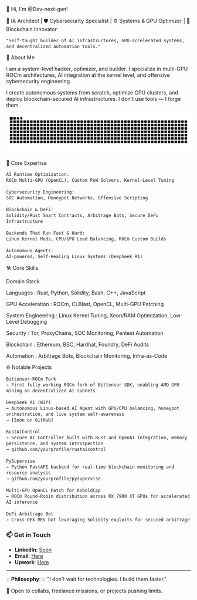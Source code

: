 👋 Hi, I'm @Dev-next-gen!

🧠 IA Architect | 🛡️ Cybersecurity Specialist | ⚙️ Systems & GPU Optimizer | 🔗 Blockchain Innovator

    "Self-taught builder of AI infrastructures, GPU-accelerated systems, and decentralized automation tools."
    
🧬 About Me

I am a system-level hacker, optimizer, and builder.
I specialize in multi-GPU ROCm architectures, AI integration at the kernel level, and offensive cybersecurity engineering.

I create autonomous systems from scratch, optimize GPU clusters, and deploy blockchain-secured AI infrastructures.
I don't use tools — I forge them.

<picture>
  <source media="(prefers-color-scheme: dark)" srcset="https://raw.githubusercontent.com/shahradelahi/shahradelahi/output/github-contribution-grid-snake-dark.svg">
  <source media="(prefers-color-scheme: light)" srcset="https://raw.githubusercontent.com/shahradelahi/shahradelahi/output/github-contribution-grid-snake.svg">
  <img alt="Contribution Snake" src="https://raw.githubusercontent.com/shahradelahi/shahradelahi/output/github-contribution-grid-snake.svg">
</picture>

💼 Core Expertise

    AI Runtime Optimization:
    ROCm Multi-GPU (OpenCL), Custom PoW Solvers, Kernel-Level Tuning

    Cybersecurity Engineering:
    SOC Automation, Honeypot Networks, Offensive Scripting

    Blockchain & DeFi:
    Solidity/Rust Smart Contracts, Arbitrage Bots, Secure DeFi Infrastructure

    Backends That Run Fast & Hard:
    Linux Kernel Mods, CPU/GPU Load Balancing, ROCm Custom Builds

    Autonomous Agents:
    AI-powered, Self-Healing Linux Systems (DeepSeek R1)
   
🛠️ Core Skills

Domain	Stack

Languages : 
Rust, Python, Solidity, Bash, C++, JavaScript

GPU Acceleration : 
ROCm, CLBlast, OpenCL, Multi-GPU Patching

System Engineering : 
Linux Kernel Tuning, Xeon/RAM Optimization, Low-Level Debugging

Security : 
Tor, ProxyChains, SOC Monitoring, Pentest Automation

Blockchain : 
Ethereum, BSC, Hardhat, Foundry, DeFi Audits 

Automation : 
Arbitrage Bots, Blockchain Monitoring, Infra-as-Code

🌐 Notable Projects

    Bittensor-ROCm Fork
    ➔ First fully working ROCm fork of Bittensor SDK, enabling AMD GPU mining on decentralized AI subnets
    
    DeepSeek R1 (WIP)
    ➔ Autonomous Linux-based AI Agent with GPU/CPU balancing, honeypot orchestration, and live system self-awareness
    → [Soon on GitHub]

    RustAiControl
    ➔ Secure AI Controller built with Rust and OpenAI integration, memory persistence, and system introspection
    → github.com/yourprofile/rustaicontrol

    PySupervise
    ➔ Python FastAPI backend for real-time blockchain monitoring and resource analysis
    → github.com/yourprofile/pysupervise

    Multi-GPU OpenCL Patch for KoboldCpp
    ➔ ROCm Round-Robin distribution across RX 7900 XT GPUs for accelerated AI inference
    
    DeFi Arbitrage Bot
    ➔ Cross-DEX MEV bot leveraging Solidity exploits for secured arbitrage
    
### 📫 Get in Touch
- **LinkedIn**: [Soon](https://www.linkedin.com/in/yourprofile)
- **Email**: [Here](mailto:your.email@gmail.com)
- **Upwork**: [Here](https://www.upwork.com/freelancers/~010312cf603a9eae7b)

---

💡 **Philosophy**: 💡 "I don't wait for technologies. I build them faster."

🔗 Open to collabs, freelance missions, or projects pushing limits.


